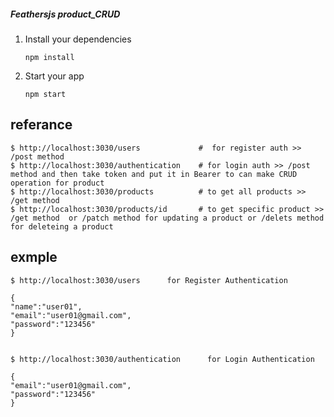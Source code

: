 ##### Feathersjs product_CRUD

 
 1. Install your dependencies

    ```
    npm install
    ```

2. Start your app

    ```
    npm start
    ```

## referance

```
$ http://localhost:3030/users             #  for register auth >> /post method
$ http://localhost:3030/authentication    # for login auth >> /post method and then take token and put it in Bearer to can make CRUD operation for product
$ http://localhost:3030/products          # to get all products >> /get method
$ http://localhost:3030/products/id       # to get specific product >> /get method  or /patch method for updating a product or /delets method for deleteing a product
```
 


## exmple

```
$ http://localhost:3030/users      for Register Authentication 

{
"name":"user01",
"email":"user01@gmail.com",
"password":"123456"
}
 ```
 
 
```

$ http://localhost:3030/authentication      for Login Authentication 

{
"email":"user01@gmail.com",
"password":"123456"
}
 ```
 

